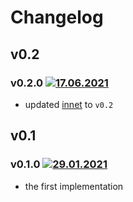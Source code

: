 # Changelog
## v0.2
### v0.2.0 [![17.06.2021](https://img.shields.io/date/1623958134)](https://github.com/d8corp/innet-plugins/tree/v0.2.0)
- updated [innet](https://www.npmjs.com/package/innet) to `v0.2`
## v0.1
### v0.1.0 [![29.01.2021](https://img.shields.io/date/1611953694)](https://github.com/d8corp/innet-plugins/tree/v0.1.0)
- the first implementation
